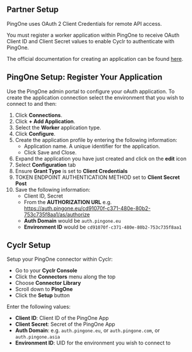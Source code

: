 
## Partner Setup

PingOne uses OAuth 2 Client Credentials for remote API access. 

You must register a worker application within PingOne to receive OAuth Client ID and Client Secret values to enable Cyclr to authenticate with PingOne.

The official documentation for creating an application can be found [here](https://apidocs.pingidentity.com/pingone/platform/v1/api/#getting-started).

## PingOne Setup: Register Your Application

Use the PingOne admin portal to configure your oAuth application. To create the application connection select the environment  that you wish to connect to and then:

1. Click **Connections**.
2. Click **+ Add Application**.
3. Select the **Worker** application type.
4. Click **Configure**.
5. Create the application profile by entering the following information:
    - Application name. A unique identifier for the application. 
    - Click Save and Close.
6. Expand the application you have just created and click on the **edit** icon
7. Select **Configuration** tab 
8. Ensure **Grant Type** is set to **Client Credentials**
9. TOKEN ENDPOINT AUTHENTICATION METHOD set to **Client Secret Post**
10. Save the following information:
    - Client ID, Secret
    - From the **AUTHORIZATION URL** e.g. https://auth.pingone.eu/cd91070f-c371-480e-80b2-753c735f8aa1/as/authorize
    - **Auth Domain** would be ``auth.pingone.eu``
    - **Environment ID** would be ``cd91070f-c371-480e-80b2-753c735f8aa1``

## Cyclr Setup

Setup your PingOne connector within Cyclr:

- Go to your **Cyclr Console**
- Click the **Connectors** menu along the top
- Choose **Connector Library**
- Scroll down to **PingOne**
- Click the **Setup** button

Enter the following values:

- **Client ID**: Client ID of the PingOne App
- **Client Secret**: Secret of the PingOne App
- **Auth Domain**: e.g. ``auth.pingone.eu``, or ``auth.pingone.com``, or ``auth.pingone.asia``
- **Environment ID**: UID for the environment you wish to connect to
